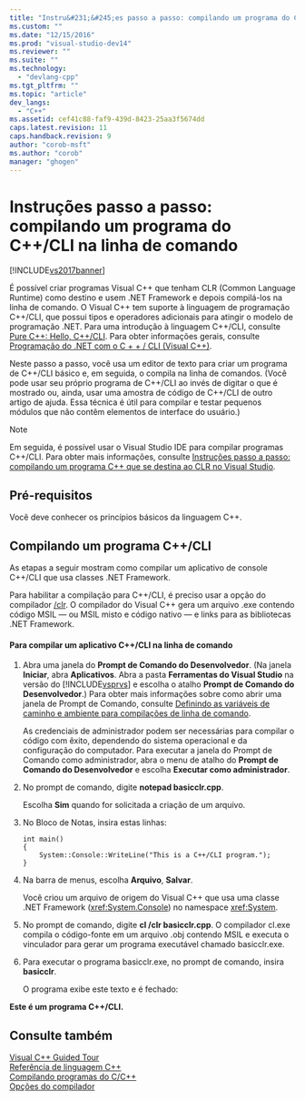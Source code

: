 ```yaml
---
title: "Instru&#231;&#245;es passo a passo: compilando um programa do C++/CLI na linha de comando | Microsoft Docs"
ms.custom: ""
ms.date: "12/15/2016"
ms.prod: "visual-studio-dev14"
ms.reviewer: ""
ms.suite: ""
ms.technology: 
  - "devlang-cpp"
ms.tgt_pltfrm: ""
ms.topic: "article"
dev_langs: 
  - "C++"
ms.assetid: cef41c88-faf9-439d-8423-25aa3f5674dd
caps.latest.revision: 11
caps.handback.revision: 9
author: "corob-msft"
ms.author: "corob"
manager: "ghogen"
---
```

# Instru&#231;&#245;es passo a passo: compilando um programa do C++/CLI na linha de comando
[!INCLUDE[vs2017banner](../assembler/inline/includes/vs2017banner.md)]

É possível criar programas Visual C\+\+ que tenham CLR \(Common Language Runtime\) como destino e usem .NET Framework e depois compilá\-los na linha de comando.  O Visual C\+\+ tem suporte à linguagem de programação C\+\+\/CLI, que possui tipos e operadores adicionais para atingir o modelo de programação .NET.  Para uma introdução à linguagem C\+\+\/CLI, consulte [Pure C\+\+: Hello, C\+\+\/CLI](http://msdn.microsoft.com/magazine/cc163681.aspx).  Para obter informações gerais, consulte [Programação do .NET com o C \+ \+ \/ CLI \(Visual C\+\+\)](../dotnet/dotnet-programming-with-cpp-cli-visual-cpp.md).  
  
 Neste passo a passo, você usa um editor de texto para criar um programa de C\+\+\/CLI básico e, em seguida, o compila na linha de comandos.  \(Você pode usar seu próprio programa de C\+\+\/CLI ao invés de digitar o que é mostrado ou, ainda, usar uma amostra de código de C\+\+\/CLI de outro artigo de ajuda.  Essa técnica é útil para compilar e testar pequenos módulos que não contêm elementos de interface do usuário.\)  
  
> [!NOTE]
>  Em seguida, é possível usar o Visual Studio IDE para compilar programas C\+\+\/CLI.  Para obter mais informações, consulte [Instruções passo a passo: compilando um programa C\+\+ que se destina ao CLR no Visual Studio](../ide/walkthrough-compiling-a-cpp-program-that-targets-the-clr-in-visual-studio.md).  
  
## Pré-requisitos  
 Você deve conhecer os princípios básicos da linguagem C\+\+.  
  
## Compilando um programa C\+\+\/CLI  
 As etapas a seguir mostram como compilar um aplicativo de console C\+\+\/CLI que usa classes .NET Framework.  
  
 Para habilitar a compilação para C\+\+\/CLI, é preciso usar a opção do compilador [\/clr](../build/reference/clr-common-language-runtime-compilation.md).  O compilador do Visual C\+\+ gera um arquivo .exe contendo código MSIL — ou MSIL misto e código nativo — e links para as bibliotecas .NET Framework.  
  
#### Para compilar um aplicativo C\+\+\/CLI na linha de comando  
  
1.  Abra uma janela do **Prompt de Comando do Desenvolvedor**.  \(Na janela **Iniciar**, abra **Aplicativos**.  Abra a pasta **Ferramentas do Visual Studio** na versão do [!INCLUDE[vsprvs](../assembler/masm/includes/vsprvs_md.md)] e escolha o atalho **Prompt de Comando do Desenvolvedor**.\) Para obter mais informações sobre como abrir uma janela de Prompt de Comando, consulte [Definindo as variáveis de caminho e ambiente para compilações de linha de comando](../build/setting-the-path-and-environment-variables-for-command-line-builds.md).  
  
     As credenciais de administrador podem ser necessárias para compilar o código com êxito, dependendo do sistema operacional e da configuração do computador.  Para executar a janela do Prompt de Comando como administrador, abra o menu de atalho do **Prompt de Comando do Desenvolvedor** e escolha **Executar como administrador**.  
  
2.  No prompt de comando, digite **notepad basicclr.cpp**.  
  
     Escolha **Sim** quando for solicitada a criação de um arquivo.  
  
3.  No Bloco de Notas, insira estas linhas:  
  
    ```  
    int main()  
    {  
        System::Console::WriteLine("This is a C++/CLI program.");  
    }  
    ```  
  
4.  Na barra de menus, escolha **Arquivo**, **Salvar**.  
  
     Você criou um arquivo de origem do Visual C\+\+ que usa uma classe .NET Framework \(<xref:System.Console>\) no namespace <xref:System>.  
  
5.  No prompt de comando, digite **cl \/clr basicclr.cpp**.  O compilador cl.exe compila o código\-fonte em um arquivo .obj contendo MSIL e executa o vinculador para gerar um programa executável chamado basicclr.exe.  
  
6.  Para executar o programa basicclr.exe, no prompt de comando, insira **basicclr**.  
  
     O programa exibe este texto e é fechado:  
  
  **Este é um programa C\+\+\/CLI.**  
  
## Consulte também  
 [Visual C\+\+ Guided Tour](http://msdn.microsoft.com/pt-br/499cb66f-7df1-45d6-8b6b-33d94fd1f17c)   
 [Referência de linguagem C\+\+](../cpp/cpp-language-reference.md)   
 [Compilando programas do C\/C\+\+](../build/building-c-cpp-programs.md)   
 [Opções do compilador](../build/reference/compiler-options.md)